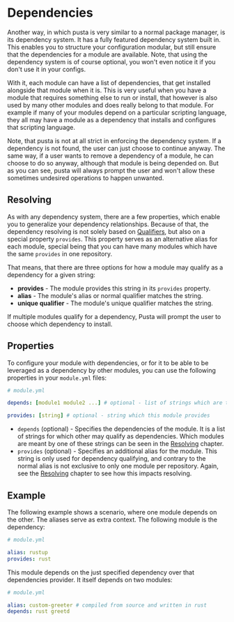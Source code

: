 # Dependencies
Another way, in which pusta is very similar to a normal package manager, is its dependency system. It has a fully featured dependency system built in. This enables you to structure your configuration modular, but still ensure that the dependencies for a module are available. Note, that using the dependency system is of course optional, you won't even notice it if you don't use it in your configs.

With it, each module can have a list of dependencies, that get installed alongside that module when it is. This is very useful when you have a module that requires something else to run or install, that however is also used by many other modules and does really belong to that module. For example if many of your modules depend on a particular scripting language, they all may have a module as a dependency that installs and configures that scripting language.

Note, that pusta is not at all strict in enforcing the dependency system. If a dependency is not found, the user can just choose to continue anyway. The same way, if a user wants to remove a dependency of a module, he can choose to do so anyway, although that module is being depended on. But as you can see, pusta will always prompt the user and won't allow these sometimes undesired operations to happen unwanted.

## Resolving
As with any dependency system, there are a few properties, which enable you to generalize your dependency relationships. Because of that, the dependency resolving is not solely based on [Qualifiers](module.md#qualifiers), but also on a special property `provides`. This property serves as an alternative alias for each module, special being that you can have many modules which have the same `provides` in one repository.

That means, that there are three options for how a module may qualify as a dependency for a given string:
- **provides** - The module provides this string in its `provides` property.
- **alias** - The module's alias or normal qualifier matches the string.
- **unique qualifier** - The module's unique qualifier matches the string.

If multiple modules qualify for a dependency, Pusta will prompt the user to choose which dependency to install.

## Properties
To configure your module with dependencies, or for it to be able to be leveraged as a dependency by other modules, you can use the following properties in your `module.yml` files:

```yml
# module.yml 

depends: [module1 module2 ...] # optional - list of strings which are the module's dependencies

provides: [string] # optional - string which this module provides
```
- `depends` (optional) - Specifies the dependencies of the module. It is a list of strings for which other may qualify as dependencies. Which modules are meant by one of these strings can be seen in the [Resolving](#resolving) chapter.
- `provides` (optional) - Specifies an additional alias for the module. This string is only used for dependency qualifying, and contrary to the normal alias is not exclusive to only one module per repository. Again, see the [Resolving](#resolving) chapter to see how this impacts resolving.

## Example
The following example shows a scenario, where one module depends on the other. The aliases serve as extra context. The following module is the dependency:
```yml
# module.yml

alias: rustup
provides: rust
```

This module depends on the just specified dependency over that dependencies provider. It itself depends on two modules:
```yml
# module.yml

alias: custom-greeter # compiled from source and written in rust
depends: rust greetd
```
